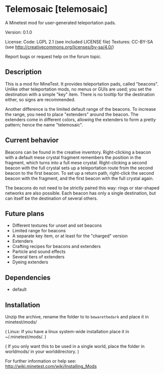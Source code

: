 Telemosaic [telemosaic]
=======================

A Minetest mod for user-generated teleportation pads.

Version: 0.1.0

License:
  Code: LGPL 2.1 (see included LICENSE file)
  Textures: CC-BY-SA (see http://creativecommons.org/licenses/by-sa/4.0/)

Report bugs or request help on the forum topic.

Description
-----------

This is a mod for MineTest. It provides teleportation pads, called
"beacons". Unlike other teleportation mods, no menus or GUIs are used;
you set the destination with a simple "key" item. There is no
tooltip for the destination either, so signs are recommended.

Another difference is the limited default range of the beacons.
To increase the range, you need to place "extenders" around the beacon.
The extenders come in different colors, allowing the extenders to
form a pretty pattern; hence the name "telemosaic".

Current behavior
----------------

Beacons can be found in the creative inventory. Right-clicking a
beacon with a default mese crystal fragment remembers the position
in the fragment, which turns into a full mese crystal. Right-clicking
a second beacon with the full crystal sets up a teleportation route
from the second beacon to the first beacon. To set up a return
path, right-click the second beacon with the fragment, and the
first beacon with the full crystal again.

The beacons do not need to be strictly paired this way: rings or
star-shaped networks are also possible. Each beacon has only a
single destination, but can itself be the destination of several
others.

Future plans
------------

* Different textures for unset and set beacons
* Limited range for beacons
* A separate key item, or at least for the "charged" version
* Extenders
* Crafting recipes for beacons and extenders
* Particle and sound effects
* Several tiers of extenders
* Dyeing extenders

Dependencies
------------
* default

Installation
------------

Unzip the archive, rename the folder to to `bewarethedark` and
place it in minetest/mods/

(  Linux: If you have a linux system-wide installation place
    it in ~/.minetest/mods/.  )

(  If you only want this to be used in a single world, place
    the folder in worldmods/ in your worlddirectory.  )

For further information or help see:
http://wiki.minetest.com/wiki/Installing_Mods
